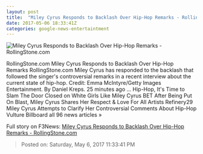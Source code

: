 ```yaml
---
layout: post
title:  "Miley Cyrus Responds to Backlash Over Hip-Hop Remarks - RollingStone.com"
date: 2017-05-06 18:33:41Z
categories: google-news-entertaintment
---
```


![Miley Cyrus Responds to Backlash Over Hip-Hop Remarks - RollingStone.com](http://img.wennermedia.com/social/gettyimages-632498134-3e1d476b-97aa-467f-8889-0fbdd7ef55b1.jpg)

RollingStone.com Miley Cyrus Responds to Backlash Over Hip-Hop Remarks RollingStone.com Miley Cyrus has responded to the backlash that followed the singer's controversial remarks in a recent interview about the current state of hip-hop. Credit: Emma McIntyre/Getty Images Entertainment. By Daniel Kreps. 25 minutes ago ... Hip-Hop, It's Time to Slam The Door Closed on White Girls Like Miley Cyrus BET After Being Put On Blast, Miley Cyrus Shares Her Respect & Love For All Artists Refinery29 Miley Cyrus Attempts to Clarify Her Controversial Comments About Hip-Hop Vulture Billboard all 96 news articles »


Full story on F3News: [Miley Cyrus Responds to Backlash Over Hip-Hop Remarks - RollingStone.com](http://www.f3nws.com/n/C3T2KC)

> Posted on: Saturday, May 6, 2017 11:33:41 PM

